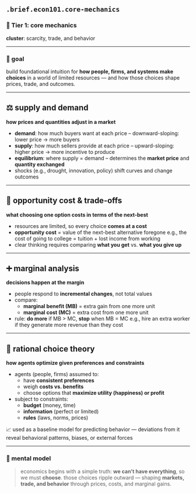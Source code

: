 ## `.brief.econ101.core-mechanics`

### 🧠 Tier 1: core mechanics
**cluster**: scarcity, trade, and behavior

---

### 🎯 goal
build foundational intuition for **how people, firms, and systems make choices** in a world of limited resources — and how those choices shape prices, trade, and outcomes.

---

## ⚖️ supply and demand
**how prices and quantities adjust in a market**

- **demand**: how much buyers want at each price
  – downward-sloping: lower price → more buyers
- **supply**: how much sellers provide at each price
  – upward-sloping: higher price → more incentive to produce
- **equilibrium**: where supply = demand
  – determines the **market price** and **quantity exchanged**
- shocks (e.g., drought, innovation, policy) shift curves and change outcomes

---

## 💸 opportunity cost & trade-offs
**what choosing one option costs in terms of the next-best**

- resources are limited, so every choice **comes at a cost**
- **opportunity cost** = value of the next-best alternative foregone
  e.g., the cost of going to college = tuition + lost income from working
- clear thinking requires comparing **what you get** vs. **what you give up**

---

## ➕ marginal analysis
**decisions happen at the margin**

- people respond to **incremental changes**, not total values
- compare:
  - **marginal benefit (MB)** = extra gain from one more unit
  - **marginal cost (MC)** = extra cost from one more unit
- rule: **do more** if MB > MC, **stop** when MB = MC
  e.g., hire an extra worker if they generate more revenue than they cost

---

## 🧠 rational choice theory
**how agents optimize given preferences and constraints**

- agents (people, firms) assumed to:
  - have **consistent preferences**
  - weigh **costs vs. benefits**
  - choose options that **maximize utility (happiness) or profit**
- subject to constraints:
  - **budget** (money, time)
  - **information** (perfect or limited)
  - **rules** (laws, norms, prices)

📈 used as a baseline model for predicting behavior — deviations from it reveal behavioral patterns, biases, or external forces

---

### 🔁 mental model
> economics begins with a simple truth: **we can’t have everything**, so we must **choose**. those choices ripple outward — shaping **markets, trade, and behavior** through prices, costs, and marginal gains.

